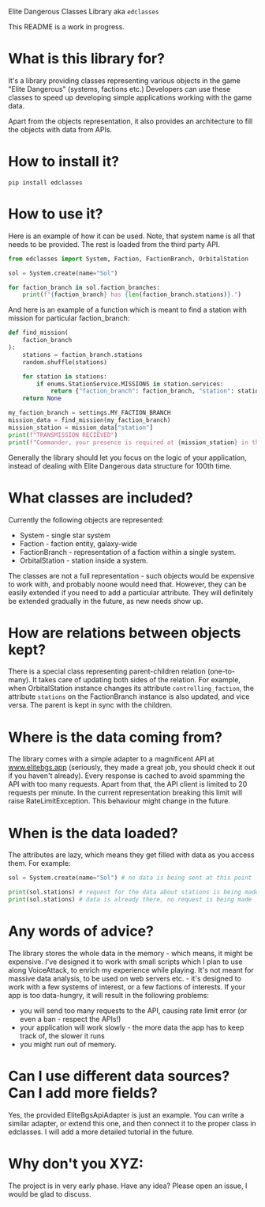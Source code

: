 Elite Dangerous Classes Library aka `edclasses`

This README is a work in progress.

# What is this library for?
It's a library providing classes representing various objects in the game "Elite Dangerous" (systems, factions etc.)
Developers can use these classes to speed up developing simple applications working with the game data.

Apart from the objects representation, it also provides an architecture to fill the objects with data from APIs.

# How to install it?
`pip install edclasses`

# How to use it?
Here is an example of how it can be used. Note, that system name is all that needs to be provided. The rest is loaded
from the third party API.
```python
from edclasses import System, Faction, FactionBranch, OrbitalStation

sol = System.create(name="Sol")

for faction_branch in sol.faction_branches:
    print(f"{faction_branch} has {len(faction_branch.stations)}.")
```

And here is an example of a function which is meant to find a station with mission for particular faction_branch:
```python
def find_mission(
    faction_branch
):
    stations = faction_branch.stations
    random.shuffle(stations)

    for station in stations:
        if enums.StationService.MISSIONS in station.services:
            return {"faction_branch": faction_branch, "station": station}
    return None

my_faction_branch = settings.MY_FACTION_BRANCH
mission_data = find_mission(my_faction_branch)
mission_station = mission_data["station"]
print(f"TRANSMISSION RECIEVED")
print(f"Commander, your presence is required at {mission_station} in the {mission_station.system}!")
```

Generally the library should let you focus on the logic of your application, instead of dealing with Elite Dangerous
data structure for 100th time.

# What classes are included?
Currently the following objects are represented:
- System - single star system
- Faction - faction entity, galaxy-wide
- FactionBranch - representation of a faction within a single system.
- OrbitalStation - station inside a system.

The classes are not a full representation - such objects would be expensive to work with, and probably noone would need
that. However, they can be easily extended if you need to add a particular attribute. They will definitely be extended
gradually in the future, as new needs show up.

# How are relations between objects kept?
There is a special class representing parent-children relation (one-to-many). It takes care of updating both sides of
the relation. For example, when OrbitalStation instance changes its attribute `controlling_faction`, the attribute `stations` on the
FactionBranch instance is also updated, and vice versa. The parent is kept in sync with the children.

# Where is the data coming from?
The library comes with a simple adapter to a magnificent API at www.elitebgs.app (seriously, they made a great job, you
should check it out if you haven't already).
Every response is cached to avoid spamming the API with too many requests.
Apart from that, the API client is limited to 20 requests per minute. In the current representation breaking this limit
will raise RateLimitException. This behaviour might change in the future.

# When is the data loaded?
The attributes are lazy, which means they get filled with data as you access them. For example:
```python
sol = System.create(name="Sol") # no data is being sent at this point

print(sol.stations) # request for the data about stations is being made.
print(sol.stations) # data is already there, no request is being made
```

[//]: # (TODO: add info about how caching works)

# Any words of advice?
The library stores the whole data in the memory - which means, it might be expensive. I've designed it to work
with small scripts which I plan to use along VoiceAttack, to enrich my experience while playing. It's not meant for
massive data analysis, to be used on web servers etc. - it's designed to work with a few systems of interest, or a few
factions of interests. If your app is too data-hungry, it will result in the following problems:
- you will send too many requests to the API, causing rate limit error (or even a ban - respect the APIs!)
- your application will work slowly - the more data the app has to keep track of, the slower it runs
- you might run out of memory.

# Can I use different data sources? Can I add more fields?
Yes, the provided EliteBgsApiAdapter is just an example. You can write a similar adapter, or extend this one, and then
connect it to the proper class in edclasses. I will add a more detailed tutorial in the future.

# Why don't you XYZ:
The project is in very early phase. Have any idea? Please open an issue, I would be glad to discuss.
